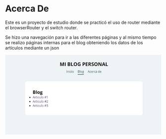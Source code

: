 # Acerca De
Este es un proyecto de estudio donde se practicó el uso de router mediante el browserRouter y el switch router.

Se hizo una navegación para ir a las diferentes páginas y al mismo tiempo se realizo páginas internas para el blog obteniendo los datos de los artículos mediante un json 

![](./src/img/Captura.JPG)